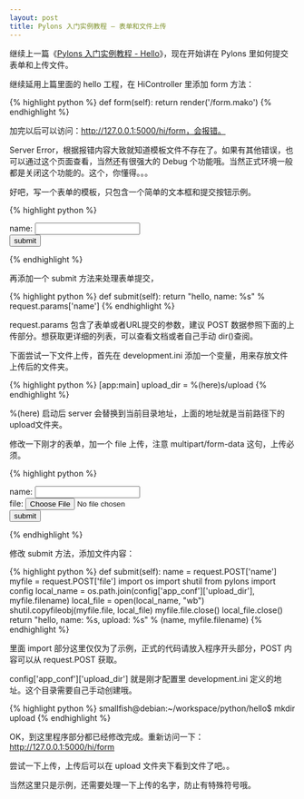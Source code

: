 ```yaml
---
layout: post
title: Pylons 入门实例教程 – 表单和文件上传
---
```


继续上一篇《[Pylons 入门实例教程 - Hello](http://chenxiaoyu.org/2010/06/28/pylons-tutorial-hello.html)》，现在开始讲在 Pylons 里如何提交表单和上传文件。

继续延用上篇里面的 hello 工程，在 HiController 里添加 form 方法：

{% highlight python %}
    def form(self):
        return render('/form.mako')
{% endhighlight %}

加完以后可以访问：http://127.0.0.1:5000/hi/form，会报错。

Server Error，根据报错内容大致就知道模板文件不存在了。如果有其他错误，也可以通过这个页面查看，当然还有很强大的 Debug 个功能哦。当然正式环境一般都是关闭这个功能的。这个，你懂得。。。

好吧，写一个表单的模板，只包含一个简单的文本框和提交按钮示例。

{% highlight python %}
<form action="/hi/submit" method="post">
name: <input type="text" name="name" />
<br />
<input type="submit" value="submit" />
</form>
{% endhighlight %}

再添加一个 submit 方法来处理表单提交，

{% highlight python %}
    def submit(self):
        return "hello, name: %s" % request.params['name']
{% endhighlight %}

request.params 包含了表单或者URL提交的参数，建议 POST 数据参照下面的上传部分。想获取更详细的列表，可以查看文档或者自己手动 dir()查阅。

下面尝试一下文件上传，首先在 development.ini 添加一个变量，用来存放文件上传后的文件夹。

{% highlight python %}
[app:main]
upload_dir = %(here)s/upload
{% endhighlight %}

%(here) 启动后 server 会替换到当前目录地址，上面的地址就是当前路径下的upload文件夹。

修改一下刚才的表单，加一个 file 上传，注意 multipart/form-data 这句，上传必须。

{% highlight python %}
<form action="/hi/submit" method="post"  enctype= "multipart/form-data">
name: <input type="text" name="name" />
<br />
file: <input type="file" name="file" />
<br />
<input type="submit" value="submit" />
</form>
{% endhighlight %}

修改 submit 方法，添加文件内容：

{% highlight python %}
    def submit(self):
        name   = request.POST['name']
        myfile = request.POST['file']
        import os
        import shutil
        from pylons import config
        local_name = os.path.join(config['app_conf']['upload_dir'], myfile.filename)
        local_file = open(local_name, "wb")
        shutil.copyfileobj(myfile.file, local_file)
        myfile.file.close()
        local_file.close()
        return "hello, name: %s, upload: %s" % (name, myfile.filename)
{% endhighlight %}

里面 import 部分这里仅仅为了示例，正式的代码请放入程序开头部分，POST 内容可以从 request.POST 获取。

config['app_conf']['upload_dir'] 就是刚才配置里 development.ini 定义的地址。这个目录需要自己手动创建哦。

{% highlight python %}
smallfish@debian:~/workspace/python/hello$ mkdir upload
{% endhighlight %}

OK，到这里程序部分都已经修改完成。重新访问一下：http://127.0.0.1:5000/hi/form

尝试一下上传，上传后可以在 upload 文件夹下看到文件了吧。。

当然这里只是示例，还需要处理一下上传的名字，防止有特殊符号哦。

